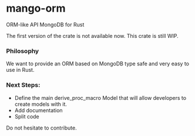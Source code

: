 # mango-orm

ORM-like API MongoDB for Rust

The first version of the crate is not available now. This crate is still WIP.

### Philosophy

We want to provide an ORM based on MongoDB type safe and very easy to use in Rust.

### Next Steps:

- Define the main derive_proc_macro Model that will allow developers to create models with it.
- Add documentation
- Split code

Do not hesitate to contribute.
